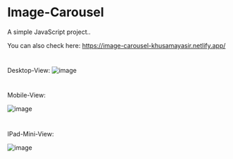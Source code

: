 # Image-Carousel
A simple JavaScript project..

You can also check here: https://image-carousel-khusamayasir.netlify.app/

#
Desktop-View:
![image](https://user-images.githubusercontent.com/66178232/159843867-226ed37c-f528-408b-8323-f368d6646021.png)

#

Mobile-View:

![image](https://user-images.githubusercontent.com/66178232/159844001-15bbc003-72f4-4c7e-80e9-f277f221f788.png)

#

IPad-Mini-View:

![image](https://user-images.githubusercontent.com/66178232/159844096-ddb9a1f5-ac5e-4bf7-a9bd-feed7e4d2f53.png)
